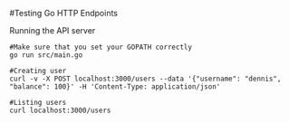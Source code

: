 #Testing Go HTTP Endpoints

Running the API server

```
#Make sure that you set your GOPATH correctly
go run src/main.go
```

```
#Creating user
curl -v -X POST localhost:3000/users --data '{"username": "dennis", "balance": 100}' -H 'Content-Type: application/json'
```

```
#Listing users
curl localhost:3000/users
```